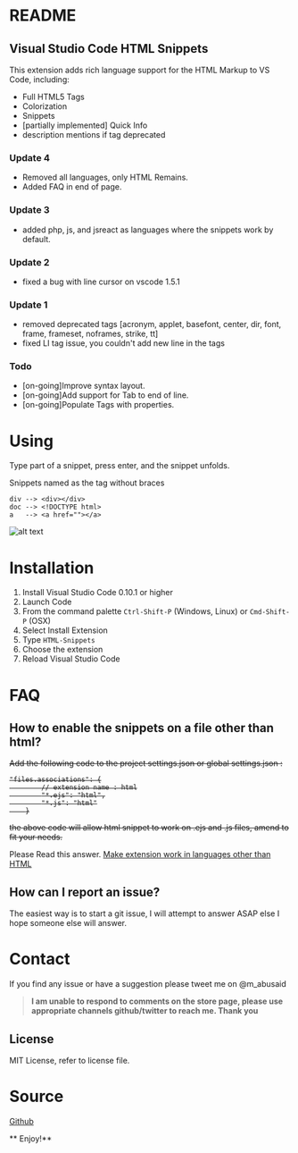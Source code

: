 # README
## Visual Studio Code HTML Snippets
 
This extension adds rich language support for the HTML Markup to VS Code, including:

- Full HTML5 Tags
- Colorization
- Snippets
- [partially implemented] Quick Info
- description mentions if tag deprecated 

### Update 4
- Removed all languages, only HTML Remains.
- Added FAQ in end of page.

### Update 3
- added php, js, and jsreact as languages where the snippets work by default.


### Update 2
- fixed a bug with line cursor on vscode 1.5.1

### Update 1
- removed deprecated tags [acronym, applet, basefont, center, dir, font, frame, frameset, noframes, strike, tt]
- fixed LI tag issue, you couldn't add new line in the tags

### Todo
- [on-going]Improve syntax layout.
- [on-going]Add support for Tab to end of line.
- [on-going]Populate Tags with properties.

# Using
Type part of a snippet, press enter, and the snippet unfolds.

Snippets named as the tag without braces 
    
    div --> <div></div>
    doc --> <!DOCTYPE html>
    a   --> <a href=""></a>

![alt text](http://i.imgur.com/VOhBvHb.gif "Snippets Preview")

# Installation

1. Install Visual Studio Code 0.10.1 or higher
2. Launch Code
3. From the command palette `Ctrl-Shift-P` (Windows, Linux) or `Cmd-Shift-P` (OSX)
4. Select Install Extension
5. Type `HTML-Snippets`
6. Choose the extension
7. Reload Visual Studio Code

# FAQ
## How to enable the snippets on a file other than html?
<s>Add the following code to the project settings.json or global settings.json :
```
"files.associations": {
        // extension name : html
        "*.ejs": "html",
        "*.js": "html"
    }
```
the above code will allow html snippet to work on .ejs and .js files, amend to fit your needs.</s>

Please Read this answer.
[Make extension work in languages other than HTML](https://github.com/abusaidm/html-snippets/issues/27#issuecomment-282512411)

## How can I report an issue?
The easiest way is to start a git issue, I will attempt to answer ASAP else I hope someone else will answer.
 
# Contact
If you find any issue or have a suggestion please tweet me on @m_abusaid

>**I am unable to respond to comments on the store page, please use appropriate channels github/twitter to reach me. Thank you**

## License
MIT License, refer to license file.

# Source
[Github](https://github.com/abusaidm/html-snippets)

** Enjoy!**
